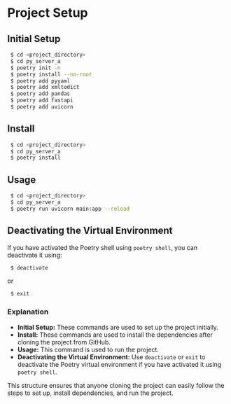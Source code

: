 # Project Setup

## Initial Setup
```bash
 $ cd <project_directory>
 $ cd py_server_a
 $ poetry init -n
 $ poetry install --no-root
 $ poetry add pyyaml
 $ poetry add xmltodict
 $ poetry add pandas
 $ poetry add fastapi
 $ poetry add uvicorn
```

## Install
```bash
 $ cd <project_directory>
 $ cd py_server_a
 $ poetry install
```

## Usage
```bash
 $ cd <project_directory>
 $ cd py_server_a
 $ poetry run uvicorn main:app --reload
```

## Deactivating the Virtual Environment
If you have activated the Poetry shell using `poetry shell`, you can deactivate it using:
```bash
 $ deactivate
```
or
```bash
 $ exit
```

### Explanation

- **Initial Setup:** These commands are used to set up the project initially.
- **Install:** These commands are used to install the dependencies after cloning the project from GitHub.
- **Usage:** This command is used to run the project.
- **Deactivating the Virtual Environment:** Use `deactivate` or `exit` to deactivate the Poetry virtual environment if you have activated it using `poetry shell`.

This structure ensures that anyone cloning the project can easily follow the steps to set up, install dependencies, and run the project.
